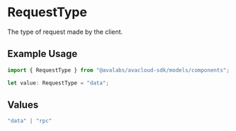 # RequestType

The type of request made by the client.

## Example Usage

```typescript
import { RequestType } from "@avalabs/avacloud-sdk/models/components";

let value: RequestType = "data";
```

## Values

```typescript
"data" | "rpc"
```